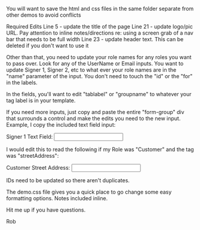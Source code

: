 You will want to save the html and css files in the same folder separate from other demos to avoid conflicts

Required Edits
Line 5 - update the title of the page
Line 21 - update logo/pic URL.  Pay attention to inline notes/directions re: using a screen grab of a nav bar that needs to be full width
Line 23 - update header text.  This can be deleted if you don't want to use it

Other than that, you need to update your role names for any roles you want to pass over.  Look for any of the UserName or Email inputs.  You want to update Signer 1, Signer 2, etc to what ever your role names are in the "name" parameter of the input.
You don't need to touch the "id" or the "for" in the labels.

In the fields, you'll want to edit "tablabel" or "groupname" to whatever your tag label is in your template.

If you need more inputs, just copy and paste the entire "form-group" div that surrounds a control and make the edits you need to the new input.
Example, I copy the included text field input:
<div class="form-group">
  <!-- Edit Signer 1 below to something meaningful to your demo.  The change should be made in the label as well as the "name" value prior to the first underscrore. -->
  <label for="signer1_tabLabel">Signer 1 Text Field:</label>
  <input type="text" class="form-control" id="signer1_tabLabel" name="Signer 1_tabLabel" required="required">
</div>

I would edit this to read the following if my Role was "Customer" and the tag was "streetAddress":
<div class="form-group">
  <!-- Edit Signer 1 below to something meaningful to your demo.  The change should be made in the label as well as the "name" value prior to the first underscrore. -->
  <label for="signer1_streetAddress">Customer Street Address:</label>
  <input type="text" class="form-control" id="signer1_streetAddress" name="Customer_streetAddress" required="required">
</div>

IDs need to be updated so there aren't duplicates.

The demo.css file gives you a quick place to go change some easy formatting options.  Notes included inline.

Hit me up if you have questions.

Rob

